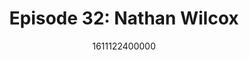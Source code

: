 ---
templateKey: podcast-episode
public: true
url: podcast/episode-32-nathan-wilcox
title: " Episode 32: Nathan Wilcox "
description:  Go down the rabbit hole with Nathan Wilcox, CTO of Electric Coin Company, the inventors of Zcash, empowering people with economic freedom. We take a deep dive into the next wave of defi, why privacy is key to crypto adoption and the benefits & risks of decentralization. 
date: 1611122400000
featuredimage: /img/podcast/NathanWilcox_Webpage.jpg
socialimage: https://www.orchid.com/assets/img/podcast/NathanWilcox_Social.png
platformurls:
 - https://podcasts.apple.com/us/podcast/why-privacy-crypto-is-key-to-economic-freedom-nathan/id1516705670?i=1000505952943
 - https://open.spotify.com/episode/1mQBUAXODA1lmIxGQeCwpv
 - https://www.stitcher.com/show/follow-the-white-rabbit/episode/why-privacy-and-crypto-is-key-to-economic-freedom-with-nathan-wilcox-80980462
 - https://castbox.fm/episode/Why-Privacy-and-Crypto-is-Key-to-Economic-Freedom-with-Nathan-Wilcox-id2954358-id346721203?country=us
 - https://www.deezer.com/us/episode/272761542
 - https://www.podbean.com/media/share/dir-ms2me-cd1e2b1
 - https://tunein.com/podcasts/Technology-Podcasts/Follow-the-White-Rabbit-p1330281/?topicId=160207796
---
